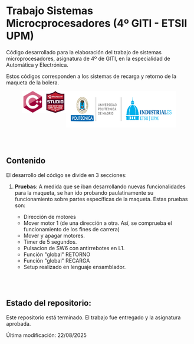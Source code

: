 # Trabajo Sistemas Microcprocesadores (4º GITI - ETSII UPM) 

Código desarrollado para la elaboración del trabajo de sistemas microprocesadores, asignatura de 4º de GITI, en la especialidad de Automática y Electrónica. 

Estos códigos corresponden a los sistemas de recarga y retorno de la maqueta de la bolera. 

<div style="display: flex; justify-content: center;">
 <img src="https://github.com/jimmyperezp/jimmyperezp/blob/main/cpp.svg" alt="c++" width="60" height="60"/>  
   <img src="https://github.com/jimmyperezp/jimmyperezp/blob/main/MStudio_logo.png" alt="microchip" width ="60" height="60"/>
 <img src="https://github.com/jimmyperezp/Programacion_de_sistemas/blob/main/logo%20escuela.png" alt="logo industriales" width="300" height="100"/> 
</div>

<br><br>

## Contenido

El desarrollo del código se divide en 3 secciones: 

1. **Pruebas**: A medida que se iban desarrollando nuevas funcionalidades para la maqueta, se han ido probando paulatinamente su funcionamiento sobre partes específicas de la maqueta. Estas pruebas son: 


    - Dirección de motores
    - Mover motor 1 (de una dirección a otra. Así, se comprueba el funcionamiento de los fines de carrera)
    - Mover y apagar motores.
    - Timer de 5 segundos. 
    - Pulsacion de SW6 con antirrebotes en L1.
    - Función "global" RETORNO
    - Función "global" RECARGA
    - Setup realizado en lenguaje ensamblador.

<br><br>

## Estado del repositorio: 
Este repositorio está terminado. El trabajo fue entregado y la asignatura aprobada.

Última modificación: 22/08/2025